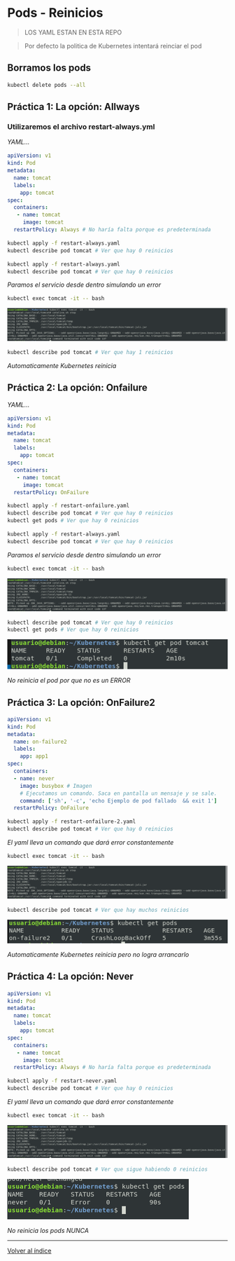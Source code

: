 # Pods - Reinicios

> LOS YAML ESTAN EN ESTA REPO

> Por defecto la politica de Kubernetes intentará reinciar el pod

## Borramos los pods

```bash
kubectl delete pods --all
```

## Práctica 1:  La opción: Allways
### Utilizaremos el archivo restart-always.yml

*YAML...*

```yml
apiVersion: v1
kind: Pod
metadata:
  name: tomcat
  labels:
    app: tomcat
spec:
  containers:
   - name: tomcat     
     image: tomcat
  restartPolicy: Always # No haría falta porque es predeterminada
```

```bash
kubectl apply -f restart-always.yaml
kubectl describe pod tomcat # Ver que hay 0 reinicios
```

```bash
kubectl apply -f restart-always.yaml
kubectl describe pod tomcat # Ver que hay 0 reinicios
```

*Paramos el servicio desde dentro simulando un error*

```bash
kubectl exec tomcat -it -- bash
```
![fotos](../../imagenes/errorPro.png)

```bash
kubectl describe pod tomcat # Ver que hay 1 reinicios
```

*Automaticamente Kubernetes reinicia*

## Práctica 2:  La opción: Onfailure

*YAML...*

```yml
apiVersion: v1
kind: Pod
metadata:
  name: tomcat
  labels:
    app: tomcat
spec:
  containers:
   - name: tomcat     
     image: tomcat
  restartPolicy: OnFailure
```

```bash
kubectl apply -f restart-onfailure.yaml
kubectl describe pod tomcat # Ver que hay 0 reinicios
kubectl get pods # Ver que hay 0 reinicios
```

```bash
kubectl apply -f restart-always.yaml
kubectl describe pod tomcat # Ver que hay 0 reinicios
```

*Paramos el servicio desde dentro simulando un error*

```bash
kubectl exec tomcat -it -- bash
```
![fotos](../../imagenes/errorPro.png)


```bash
kubectl describe pod tomcat # Ver que hay 0 reinicios
kubectl get pods # Ver que hay 0 reinicios
```

![fotos](../../imagenes/noReinicio.png)

*No reinicia el pod por que no es un ERROR*

## Práctica 3:  La opción: OnFailure2

```yml
apiVersion: v1
kind: Pod
metadata:
  name: on-failure2
  labels:
    app: app1
spec:
  containers:
  - name: never
    image: busybox # Imagen
    # Ejecutamos un comando. Saca en pantalla un mensaje y se sale.
    command: ['sh', '-c', 'echo Ejemplo de pod fallado  && exit 1']
  restartPolicy: OnFailure
```

```bash
kubectl apply -f restart-onfailure-2.yaml
kubectl describe pod tomcat # Ver que hay 0 reinicios
```

*El yaml lleva un comando que dará error constantemente*

```bash
kubectl exec tomcat -it -- bash
```
![fotos](../../imagenes/errorPro.png)

```bash
kubectl describe pod tomcat # Ver que hay muchos reinicios
```

![fotos](../../imagenes/bucleError.png)

*Automaticamente Kubernetes reinicia pero no logra arrancarlo*

## Práctica 4:  La opción: Never

```yml
apiVersion: v1
kind: Pod
metadata:
  name: tomcat
  labels:
    app: tomcat
spec:
  containers:
   - name: tomcat
     image: tomcat
  restartPolicy: Always # No haría falta porque es predeterminada
```

```bash
kubectl apply -f restart-never.yaml
kubectl describe pod tomcat # Ver que hay 0 reinicios
```

*El yaml lleva un comando que dará error constantemente*

```bash
kubectl exec tomcat -it -- bash
```
![fotos](../../imagenes/errorPro.png)

```bash
kubectl describe pod tomcat # Ver que sigue habiendo 0 reinicios
```

![fotos](../../imagenes/nuncaReinicia.png)

*No reinicia los pods NUNCA*

__________________________________________________

[Volver al índice](../../README.md)